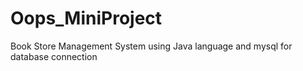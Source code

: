 # Oops_MiniProject
Book Store Management System using Java language and  mysql for database  connection
 
 
